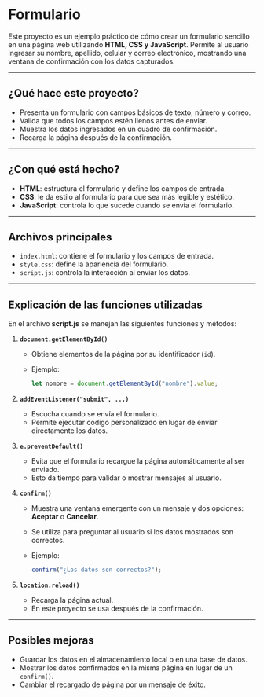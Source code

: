 # Formulario

Este proyecto es un ejemplo práctico de cómo crear un formulario sencillo en una página web utilizando **HTML, CSS y JavaScript**. Permite al usuario ingresar su nombre, apellido, celular y correo electrónico, mostrando una ventana de confirmación con los datos capturados.

---

## ¿Qué hace este proyecto?

* Presenta un formulario con campos básicos de texto, número y correo.
* Valida que todos los campos estén llenos antes de enviar.
* Muestra los datos ingresados en un cuadro de confirmación.
* Recarga la página después de la confirmación.

---

## ¿Con qué está hecho?

* **HTML**: estructura el formulario y define los campos de entrada.
* **CSS**: le da estilo al formulario para que sea más legible y estético.
* **JavaScript**: controla lo que sucede cuando se envía el formulario.

---

## Archivos principales

* `index.html`: contiene el formulario y los campos de entrada.
* `style.css`: define la apariencia del formulario.
* `script.js`: controla la interacción al enviar los datos.

---

## Explicación de las funciones utilizadas

En el archivo **script.js** se manejan las siguientes funciones y métodos:

1. **`document.getElementById()`**

   * Obtiene elementos de la página por su identificador (`id`).
   * Ejemplo:

     ```js
     let nombre = document.getElementById("nombre").value;
     ```

2. **`addEventListener("submit", ...)`**

   * Escucha cuando se envía el formulario.
   * Permite ejecutar código personalizado en lugar de enviar directamente los datos.

3. **`e.preventDefault()`**

   * Evita que el formulario recargue la página automáticamente al ser enviado.
   * Esto da tiempo para validar o mostrar mensajes al usuario.

4. **`confirm()`**

   * Muestra una ventana emergente con un mensaje y dos opciones: **Aceptar** o **Cancelar**.
   * Se utiliza para preguntar al usuario si los datos mostrados son correctos.
   * Ejemplo:

     ```js
     confirm("¿Los datos son correctos?");
     ```

5. **`location.reload()`**

   * Recarga la página actual.
   * En este proyecto se usa después de la confirmación.

---

## Posibles mejoras

* Guardar los datos en el almacenamiento local o en una base de datos.
* Mostrar los datos confirmados en la misma página en lugar de un `confirm()`.
* Cambiar el recargado de página por un mensaje de éxito.


